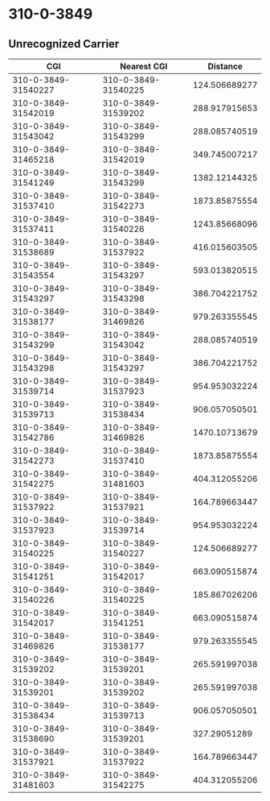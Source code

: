 # 310-0-3849
## Unrecognized Carrier


| CGI | Nearest CGI | Distance |
|-----|-------------|----------|
| 310-0-3849-31540227 | 310-0-3849-31540225 | 124.506689277 |
| 310-0-3849-31542019 | 310-0-3849-31539202 | 288.917915653 |
| 310-0-3849-31543042 | 310-0-3849-31543299 | 288.085740519 |
| 310-0-3849-31465218 | 310-0-3849-31542019 | 349.745007217 |
| 310-0-3849-31541249 | 310-0-3849-31543299 | 1382.12144325 |
| 310-0-3849-31537410 | 310-0-3849-31542273 | 1873.85875554 |
| 310-0-3849-31537411 | 310-0-3849-31540226 | 1243.85668096 |
| 310-0-3849-31538689 | 310-0-3849-31537922 | 416.015603505 |
| 310-0-3849-31543554 | 310-0-3849-31543297 | 593.013820515 |
| 310-0-3849-31543297 | 310-0-3849-31543298 | 386.704221752 |
| 310-0-3849-31538177 | 310-0-3849-31469826 | 979.263355545 |
| 310-0-3849-31543299 | 310-0-3849-31543042 | 288.085740519 |
| 310-0-3849-31543298 | 310-0-3849-31543297 | 386.704221752 |
| 310-0-3849-31539714 | 310-0-3849-31537923 | 954.953032224 |
| 310-0-3849-31539713 | 310-0-3849-31538434 | 906.057050501 |
| 310-0-3849-31542786 | 310-0-3849-31469826 | 1470.10713679 |
| 310-0-3849-31542273 | 310-0-3849-31537410 | 1873.85875554 |
| 310-0-3849-31542275 | 310-0-3849-31481603 | 404.312055206 |
| 310-0-3849-31537922 | 310-0-3849-31537921 | 164.789663447 |
| 310-0-3849-31537923 | 310-0-3849-31539714 | 954.953032224 |
| 310-0-3849-31540225 | 310-0-3849-31540227 | 124.506689277 |
| 310-0-3849-31541251 | 310-0-3849-31542017 | 663.090515874 |
| 310-0-3849-31540226 | 310-0-3849-31540225 | 185.867026206 |
| 310-0-3849-31542017 | 310-0-3849-31541251 | 663.090515874 |
| 310-0-3849-31469826 | 310-0-3849-31538177 | 979.263355545 |
| 310-0-3849-31539202 | 310-0-3849-31539201 | 265.591997038 |
| 310-0-3849-31539201 | 310-0-3849-31539202 | 265.591997038 |
| 310-0-3849-31538434 | 310-0-3849-31539713 | 906.057050501 |
| 310-0-3849-31538690 | 310-0-3849-31539201 | 327.29051289 |
| 310-0-3849-31537921 | 310-0-3849-31537922 | 164.789663447 |
| 310-0-3849-31481603 | 310-0-3849-31542275 | 404.312055206 |
